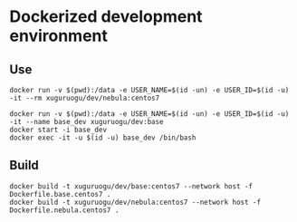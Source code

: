 
# Dockerized development environment

## Use

    docker run -v $(pwd):/data -e USER_NAME=$(id -un) -e USER_ID=$(id -u) -it --rm xuguruogu/dev/nebula:centos7

    docker run -v $(pwd):/data -e USER_NAME=$(id -un) -e USER_ID=$(id -u) -it --name base_dev xuguruogu/dev:base
    docker start -i base_dev
    docker exec -it -u $(id -u) base_dev /bin/bash

## Build
    docker build -t xuguruogu/dev/base:centos7 --network host -f Dockerfile.base.centos7 .
    docker build -t xuguruogu/dev/nebula:centos7 --network host -f Dockerfile.nebula.centos7 .
